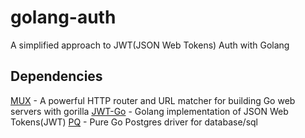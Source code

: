 # golang-auth
A simplified approach to JWT(JSON Web Tokens) Auth with Golang

## Dependencies
[MUX](https://github.com/gorilla/mux) - A powerful HTTP router and URL matcher for building Go web servers with gorilla
[JWT-Go](github.com/dgrijalva/jwt-go) - Golang implementation of JSON Web Tokens(JWT)
[PQ](https://github.com/lib/pq) - Pure Go Postgres driver for database/sql



